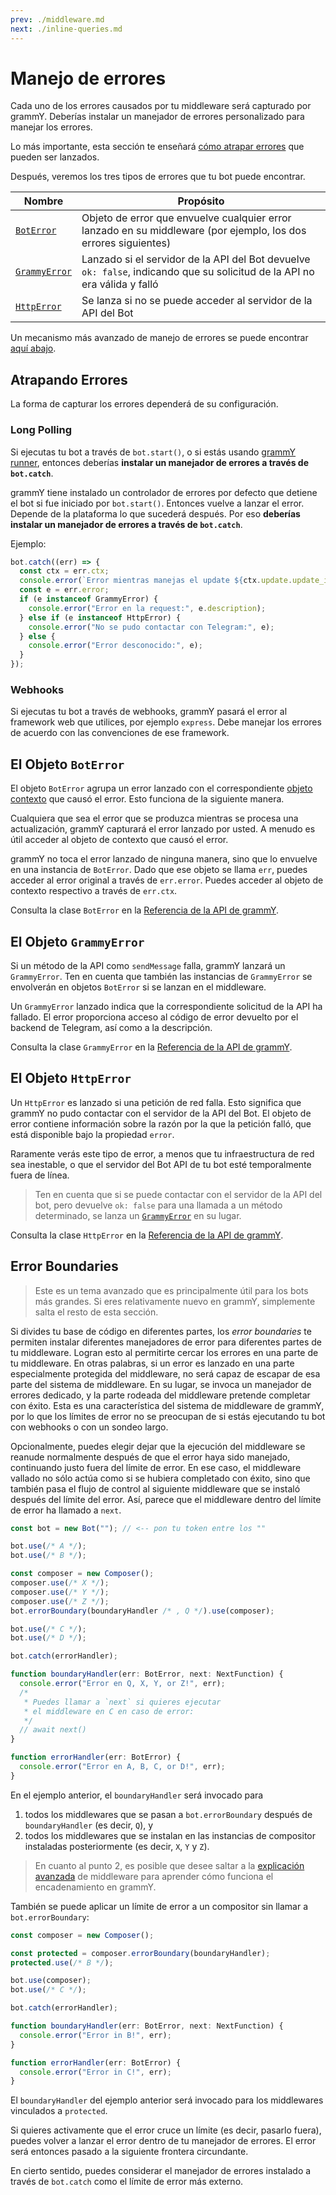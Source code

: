 ```yaml
---
prev: ./middleware.md
next: ./inline-queries.md
---
```


# Manejo de errores

Cada uno de los errores causados por tu middleware será capturado por grammY.
Deberías instalar un manejador de errores personalizado para manejar los errores.

Lo más importante, esta sección te enseñará [cómo atrapar errores](#atrapando-errores) que pueden ser lanzados.

Después, veremos los tres tipos de errores que tu bot puede encontrar.

| Nombre                                  | Propósito                                                                                                                 |
| --------------------------------------- | ------------------------------------------------------------------------------------------------------------------------- |
| [`BotError`](#el-objeto-boterror)       | Objeto de error que envuelve cualquier error lanzado en su middleware (por ejemplo, los dos errores siguientes)           |
| [`GrammyError`](#el-objeto-grammyerror) | Lanzado si el servidor de la API del Bot devuelve `ok: false`, indicando que su solicitud de la API no era válida y falló |
| [`HttpError`](#el-objeto-httperror)     | Se lanza si no se puede acceder al servidor de la API del Bot                                                             |

Un mecanismo más avanzado de manejo de errores se puede encontrar [aquí abajo](#error-boundaries).

## Atrapando Errores

La forma de capturar los errores dependerá de su configuración.

### Long Polling

Si ejecutas tu bot a través de `bot.start()`, o si estás usando [grammY runner](../plugins/runner.md), entonces deberías **instalar un manejador de errores a través de `bot.catch`**.

grammY tiene instalado un controlador de errores por defecto que detiene el bot si fue iniciado por `bot.start()`.
Entonces vuelve a lanzar el error.
Depende de la plataforma lo que sucederá después.
Por eso **deberías instalar un manejador de errores a través de `bot.catch`**.

Ejemplo:

```ts
bot.catch((err) => {
  const ctx = err.ctx;
  console.error(`Error mientras manejas el update ${ctx.update.update_id}:`);
  const e = err.error;
  if (e instanceof GrammyError) {
    console.error("Error en la request:", e.description);
  } else if (e instanceof HttpError) {
    console.error("No se pudo contactar con Telegram:", e);
  } else {
    console.error("Error desconocido:", e);
  }
});
```

### Webhooks

Si ejecutas tu bot a través de webhooks, grammY pasará el error al framework web que utilices, por ejemplo `express`.
Debe manejar los errores de acuerdo con las convenciones de ese framework.

## El Objeto `BotError`

El objeto `BotError` agrupa un error lanzado con el correspondiente [objeto contexto](./context.md) que causó el error.
Esto funciona de la siguiente manera.

Cualquiera que sea el error que se produzca mientras se procesa una actualización, grammY capturará el error lanzado por usted.
A menudo es útil acceder al objeto de contexto que causó el error.

grammY no toca el error lanzado de ninguna manera, sino que lo envuelve en una instancia de `BotError`.
Dado que ese objeto se llama `err`, puedes acceder al error original a través de `err.error`.
Puedes acceder al objeto de contexto respectivo a través de `err.ctx`.

Consulta la clase `BotError` en la [Referencia de la API de grammY](https://deno.land/x/grammy/mod.ts?s=BotError).

## El Objeto `GrammyError`

Si un método de la API como `sendMessage` falla, grammY lanzará un `GrammyError`.
Ten en cuenta que también las instancias de `GrammyError` se envolverán en objetos `BotError` si se lanzan en el middleware.

Un `GrammyError` lanzado indica que la correspondiente solicitud de la API ha fallado.
El error proporciona acceso al código de error devuelto por el backend de Telegram, así como a la descripción.

Consulta la clase `GrammyError` en la [Referencia de la API de grammY](https://deno.land/x/grammy/mod.ts?s=GrammyError).

## El Objeto `HttpError`

Un `HttpError` es lanzado si una petición de red falla.
Esto significa que grammY no pudo contactar con el servidor de la API del Bot.
El objeto de error contiene información sobre la razón por la que la petición falló, que está disponible bajo la propiedad `error`.

Raramente verás este tipo de error, a menos que tu infraestructura de red sea inestable, o que el servidor del Bot API de tu bot esté temporalmente fuera de línea.

> Ten en cuenta que si se puede contactar con el servidor de la API del bot, pero devuelve `ok: false` para una llamada a un método determinado, se lanza un [`GrammyError`](../guide/errors.md#el-objeto-grammyerror) en su lugar.

Consulta la clase `HttpError` en la [Referencia de la API de grammY](https://deno.land/x/grammy/mod.ts?s=HttpError).

## Error Boundaries

> Este es un tema avanzado que es principalmente útil para los bots más grandes.
> Si eres relativamente nuevo en grammY, simplemente salta el resto de esta sección.

Si divides tu base de código en diferentes partes, los _error boundaries_ te permiten instalar diferentes manejadores de error para diferentes partes de tu middleware.
Logran esto al permitirte cercar los errores en una parte de tu middleware.
En otras palabras, si un error es lanzado en una parte especialmente protegida del middleware, no será capaz de escapar de esa parte del sistema de middleware.
En su lugar, se invoca un manejador de errores dedicado, y la parte rodeada del middleware pretende completar con éxito.
Esta es una característica del sistema de middleware de grammY, por lo que los límites de error no se preocupan de si estás ejecutando tu bot con webhooks o con un sondeo largo.

Opcionalmente, puedes elegir dejar que la ejecución del middleware se reanude normalmente después de que el error haya sido manejado, continuando justo fuera del límite de error.
En ese caso, el middleware vallado no sólo actúa como si se hubiera completado con éxito, sino que también pasa el flujo de control al siguiente middleware que se instaló después del límite del error.
Así, parece que el middleware dentro del límite de error ha llamado a `next`.

```ts
const bot = new Bot(""); // <-- pon tu token entre los ""

bot.use(/* A */);
bot.use(/* B */);

const composer = new Composer();
composer.use(/* X */);
composer.use(/* Y */);
composer.use(/* Z */);
bot.errorBoundary(boundaryHandler /* , Q */).use(composer);

bot.use(/* C */);
bot.use(/* D */);

bot.catch(errorHandler);

function boundaryHandler(err: BotError, next: NextFunction) {
  console.error("Error en Q, X, Y, or Z!", err);
  /*
   * Puedes llamar a `next` si quieres ejecutar
   * el middleware en C en caso de error:
   */
  // await next()
}

function errorHandler(err: BotError) {
  console.error("Error en A, B, C, or D!", err);
}
```

En el ejemplo anterior, el `boundaryHandler` será invocado para

1. todos los middlewares que se pasan a `bot.errorBoundary` después de `boundaryHandler` (es decir, `Q`), y
2. todos los middlewares que se instalan en las instancias de compositor instaladas posteriormente (es decir, `X`, `Y` y `Z`).

> En cuanto al punto 2, es posible que desee saltar a la [explicación avanzada](../advanced/middleware.md) de middleware para aprender cómo funciona el encadenamiento en grammY.

También se puede aplicar un límite de error a un compositor sin llamar a `bot.errorBoundary`:

```ts
const composer = new Composer();

const protected = composer.errorBoundary(boundaryHandler);
protected.use(/* B */);

bot.use(composer);
bot.use(/* C */);

bot.catch(errorHandler);

function boundaryHandler(err: BotError, next: NextFunction) {
  console.error("Error in B!", err);
}

function errorHandler(err: BotError) {
  console.error("Error in C!", err);
}
```

El `boundaryHandler` del ejemplo anterior será invocado para los middlewares vinculados a `protected`.

Si quieres activamente que el error cruce un límite (es decir, pasarlo fuera), puedes volver a lanzar el error dentro de tu manejador de errores.
El error será entonces pasado a la siguiente frontera circundante.

En cierto sentido, puedes considerar el manejador de errores instalado a través de `bot.catch` como el límite de error más externo.
